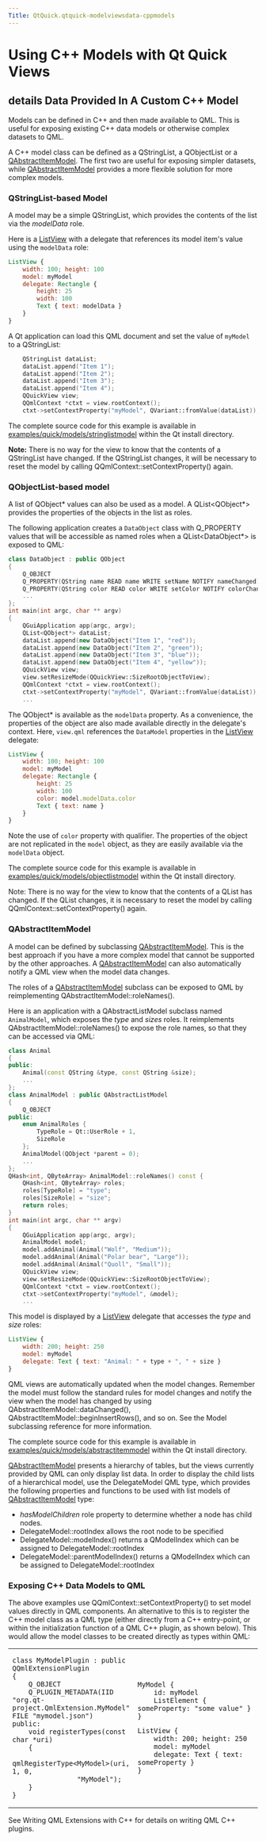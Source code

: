 ```yaml
---
Title: QtQuick.qtquick-modelviewsdata-cppmodels
---
```

        
Using C++ Models with Qt Quick Views
====================================

<span class="subtitle"></span>
details
Data Provided In A Custom C++ Model
-----------------------------------

Models can be defined in C++ and then made available to QML. This is useful for exposing existing C++ data models or otherwise complex datasets to QML.

A C++ model class can be defined as a QStringList, a QObjectList or a [QAbstractItemModel](#qabstractitemmodel). The first two are useful for exposing simpler datasets, while [QAbstractItemModel](#qabstractitemmodel) provides a more flexible solution for more complex models.

<span id="qstringlist-based-model"></span>
### QStringList-based Model

A model may be a simple QStringList, which provides the contents of the list via the *modelData* role.

Here is a [ListView](../QtQuick.ListView.md) with a delegate that references its model item's value using the `modelData` role:

``` qml
ListView {
    width: 100; height: 100
    model: myModel
    delegate: Rectangle {
        height: 25
        width: 100
        Text { text: modelData }
    }
}
```

A Qt application can load this QML document and set the value of `myModel` to a QStringList:

``` cpp
    QStringList dataList;
    dataList.append("Item 1");
    dataList.append("Item 2");
    dataList.append("Item 3");
    dataList.append("Item 4");
    QQuickView view;
    QQmlContext *ctxt = view.rootContext();
    ctxt->setContextProperty("myModel", QVariant::fromValue(dataList));
```

The complete source code for this example is available in [examples/quick/models/stringlistmodel](https://developer.ubuntu.comapps/qml/sdk-15.04.3/QtQuick.models-stringlistmodel/) within the Qt install directory.

**Note:** There is no way for the view to know that the contents of a QStringList have changed. If the QStringList changes, it will be necessary to reset the model by calling QQmlContext::setContextProperty() again.

<span id="qobjectlist-based-model"></span>
### QObjectList-based model

A list of QObject\* values can also be used as a model. A QList&lt;QObject\*&gt; provides the properties of the objects in the list as roles.

The following application creates a `DataObject` class with Q\_PROPERTY values that will be accessible as named roles when a QList&lt;DataObject\*&gt; is exposed to QML:

``` cpp
class DataObject : public QObject
{
    Q_OBJECT
    Q_PROPERTY(QString name READ name WRITE setName NOTIFY nameChanged)
    Q_PROPERTY(QString color READ color WRITE setColor NOTIFY colorChanged)
    ...
};
int main(int argc, char ** argv)
{
    QGuiApplication app(argc, argv);
    QList<QObject*> dataList;
    dataList.append(new DataObject("Item 1", "red"));
    dataList.append(new DataObject("Item 2", "green"));
    dataList.append(new DataObject("Item 3", "blue"));
    dataList.append(new DataObject("Item 4", "yellow"));
    QQuickView view;
    view.setResizeMode(QQuickView::SizeRootObjectToView);
    QQmlContext *ctxt = view.rootContext();
    ctxt->setContextProperty("myModel", QVariant::fromValue(dataList));
    ...
```

The QObject\* is available as the `modelData` property. As a convenience, the properties of the object are also made available directly in the delegate's context. Here, `view.qml` references the `DataModel` properties in the [ListView](../QtQuick.ListView.md) delegate:

``` qml
ListView {
    width: 100; height: 100
    model: myModel
    delegate: Rectangle {
        height: 25
        width: 100
        color: model.modelData.color
        Text { text: name }
    }
}
```

Note the use of `color` property with qualifier. The properties of the object are not replicated in the `model` object, as they are easily available via the `modelData` object.

The complete source code for this example is available in [examples/quick/models/objectlistmodel](https://developer.ubuntu.comapps/qml/sdk-15.04.3/QtQuick.models-objectlistmodel/) within the Qt install directory.

Note: There is no way for the view to know that the contents of a QList has changed. If the QList changes, it is necessary to reset the model by calling QQmlContext::setContextProperty() again.

<span id="qabstractitemmodel"></span>
### QAbstractItemModel

A model can be defined by subclassing [QAbstractItemModel](#qabstractitemmodel). This is the best approach if you have a more complex model that cannot be supported by the other approaches. A [QAbstractItemModel](#qabstractitemmodel) can also automatically notify a QML view when the model data changes.

The roles of a [QAbstractItemModel](#qabstractitemmodel) subclass can be exposed to QML by reimplementing QAbstractItemModel::roleNames().

Here is an application with a QAbstractListModel subclass named `AnimalModel`, which exposes the *type* and *sizes* roles. It reimplements QAbstractItemModel::roleNames() to expose the role names, so that they can be accessed via QML:

``` cpp
class Animal
{
public:
    Animal(const QString &type, const QString &size);
    ...
};
class AnimalModel : public QAbstractListModel
{
    Q_OBJECT
public:
    enum AnimalRoles {
        TypeRole = Qt::UserRole + 1,
        SizeRole
    };
    AnimalModel(QObject *parent = 0);
    ...
};
QHash<int, QByteArray> AnimalModel::roleNames() const {
    QHash<int, QByteArray> roles;
    roles[TypeRole] = "type";
    roles[SizeRole] = "size";
    return roles;
}
int main(int argc, char ** argv)
{
    QGuiApplication app(argc, argv);
    AnimalModel model;
    model.addAnimal(Animal("Wolf", "Medium"));
    model.addAnimal(Animal("Polar bear", "Large"));
    model.addAnimal(Animal("Quoll", "Small"));
    QQuickView view;
    view.setResizeMode(QQuickView::SizeRootObjectToView);
    QQmlContext *ctxt = view.rootContext();
    ctxt->setContextProperty("myModel", &model);
    ...
```

This model is displayed by a [ListView](../QtQuick.ListView.md) delegate that accesses the *type* and *size* roles:

``` qml
ListView {
    width: 200; height: 250
    model: myModel
    delegate: Text { text: "Animal: " + type + ", " + size }
}
```

QML views are automatically updated when the model changes. Remember the model must follow the standard rules for model changes and notify the view when the model has changed by using QAbstractItemModel::dataChanged(), QAbstractItemModel::beginInsertRows(), and so on. See the Model subclassing reference for more information.

The complete source code for this example is available in [examples/quick/models/abstractitemmodel](https://developer.ubuntu.comapps/qml/sdk-15.04.3/QtQuick.models-abstractitemmodel/) within the Qt install directory.

[QAbstractItemModel](#qabstractitemmodel) presents a hierarchy of tables, but the views currently provided by QML can only display list data. In order to display the child lists of a hierarchical model, use the DelegateModel QML type, which provides the following properties and functions to be used with list models of [QAbstractItemModel](#qabstractitemmodel) type:

-   *hasModelChildren* role property to determine whether a node has child nodes.
-   DelegateModel::rootIndex allows the root node to be specified
-   DelegateModel::modelIndex() returns a QModelIndex which can be assigned to DelegateModel::rootIndex
-   DelegateModel::parentModelIndex() returns a QModelIndex which can be assigned to DelegateModel::rootIndex

<span id="exposing-c-data-models-to-qml"></span>
### Exposing C++ Data Models to QML

The above examples use QQmlContext::setContextProperty() to set model values directly in QML components. An alternative to this is to register the C++ model class as a QML type (either directly from a C++ entry-point, or within the initialization function of a QML C++ plugin, as shown below). This would allow the model classes to be created directly as types within QML:

<table>
<colgroup>
<col width="50%" />
<col width="50%" />
</colgroup>
<tbody>
<tr class="odd">
<td><pre class="cpp"><code>class MyModelPlugin : public QQmlExtensionPlugin
{
    Q_OBJECT
    Q_PLUGIN_METADATA(IID &quot;org.qt-project.QmlExtension.MyModel&quot; FILE &quot;mymodel.json&quot;)
public:
    void registerTypes(const char *uri)
    {
        qmlRegisterType&lt;MyModel&gt;(uri, 1, 0,
                &quot;MyModel&quot;);
    }
}</code></pre></td>
<td><pre class="qml"><code>MyModel {
    id: myModel
    ListElement { someProperty: &quot;some value&quot; }
}</code></pre>
<pre class="qml"><code>ListView {
    width: 200; height: 250
    model: myModel
    delegate: Text { text: someProperty }
}</code></pre></td>
</tr>
</tbody>
</table>

See Writing QML Extensions with C++ for details on writing QML C++ plugins.

